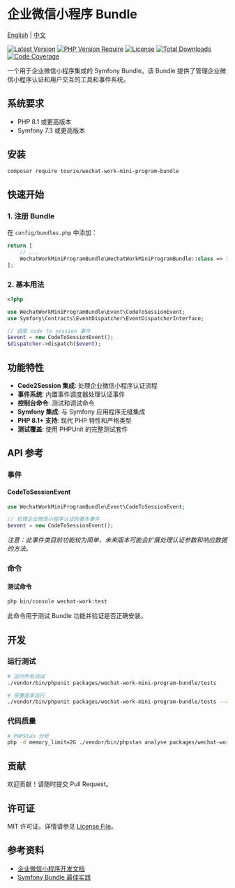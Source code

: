 # 企业微信小程序 Bundle

[English](README.md) | [中文](README.zh-CN.md)

[![Latest Version](https://img.shields.io/packagist/v/tourze/wechat-work-mini-program-bundle.svg?style=flat-square)](https://packagist.org/packages/tourze/wechat-work-mini-program-bundle)
[![PHP Version Require](https://img.shields.io/packagist/php-v/tourze/wechat-work-mini-program-bundle.svg?style=flat-square)](https://packagist.org/packages/tourze/wechat-work-mini-program-bundle)
[![License](https://img.shields.io/packagist/l/tourze/wechat-work-mini-program-bundle.svg?style=flat-square)](https://packagist.org/packages/tourze/wechat-work-mini-program-bundle)
[![Total Downloads](https://img.shields.io/packagist/dt/tourze/wechat-work-mini-program-bundle.svg?style=flat-square)](https://packagist.org/packages/tourze/wechat-work-mini-program-bundle)
[![Code Coverage](https://img.shields.io/codecov/c/github/tourze/wechat-work-mini-program-bundle.svg?style=flat-square)](https://codecov.io/gh/tourze/wechat-work-mini-program-bundle)

一个用于企业微信小程序集成的 Symfony Bundle。该 Bundle 提供了管理企业微信小程序认证和用户交互的工具和事件系统。

## 系统要求

- PHP 8.1 或更高版本
- Symfony 7.3 或更高版本

## 安装

```bash
composer require tourze/wechat-work-mini-program-bundle
```

## 快速开始

### 1. 注册 Bundle

在 `config/bundles.php` 中添加：

```php
return [
    // ...
    WechatWorkMiniProgramBundle\WechatWorkMiniProgramBundle::class => ['all' => true],
];
```

### 2. 基本用法

```php
<?php

use WechatWorkMiniProgramBundle\Event\CodeToSessionEvent;
use Symfony\Contracts\EventDispatcher\EventDispatcherInterface;

// 调度 code to session 事件
$event = new CodeToSessionEvent();
$dispatcher->dispatch($event);
```

## 功能特性

- **Code2Session 集成**: 处理企业微信小程序认证流程
- **事件系统**: 内置事件调度器处理认证事件
- **控制台命令**: 测试和调试命令
- **Symfony 集成**: 与 Symfony 应用程序无缝集成
- **PHP 8.1+ 支持**: 现代 PHP 特性和严格类型
- **测试覆盖**: 使用 PHPUnit 的完整测试套件

## API 参考

### 事件

#### CodeToSessionEvent

```php
use WechatWorkMiniProgramBundle\Event\CodeToSessionEvent;

// 处理企业微信小程序认证的基本事件
$event = new CodeToSessionEvent();
```

*注意：此事件类目前功能较为简单，未来版本可能会扩展处理认证参数和响应数据的方法。*

### 命令

#### 测试命令

```bash
php bin/console wechat-work:test
```

此命令用于测试 Bundle 功能并验证是否正确安装。

## 开发

### 运行测试

```bash
# 运行所有测试
./vendor/bin/phpunit packages/wechat-work-mini-program-bundle/tests

# 带覆盖率运行
./vendor/bin/phpunit packages/wechat-work-mini-program-bundle/tests --coverage-text
```

### 代码质量

```bash
# PHPStan 分析
php -d memory_limit=2G ./vendor/bin/phpstan analyse packages/wechat-work-mini-program-bundle
```

## 贡献

欢迎贡献！请随时提交 Pull Request。

## 许可证

MIT 许可证。详情请参见 [License File](LICENSE)。

## 参考资料

- [企业微信小程序开发文档](https://developer.work.weixin.qq.com/document/path/92423)
- [Symfony Bundle 最佳实践](https://symfony.com/doc/current/bundles/best_practices.html)
